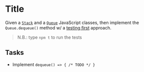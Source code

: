 # Title

Given a [`Stack`](add-github-link-to-stack) and a
[`Queue`](add-github-link-to-stack) JavaScript classes, then implement the
`Queue.dequeue()` method w/ a [testing first](add-github-link-to-queue.test.js)
approach.

> N.B.: type `npm t` to run the tests

## Tasks

* Implement `dequeue() => { /* TODO */ }`
